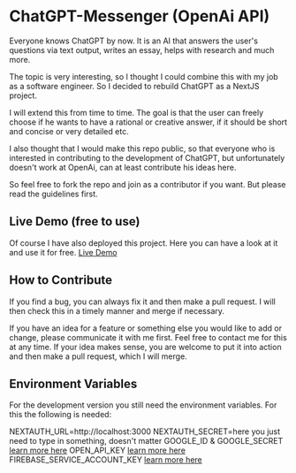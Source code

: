 # ChatGPT-Messenger (OpenAi API) 
Everyone knows ChatGPT by now. It is an AI that answers the user's questions via text output, writes an essay, helps with research and much more.

The topic is very interesting, so I thought I could combine this with my job as a software engineer. So I decided to rebuild ChatGPT as a NextJS project.

I will extend this from time to time. The goal is that the user can freely choose if he wants to have a rational or creative answer, if it should be short and concise or very detailed etc.

I also thought that I would make this repo public, so that everyone who is interested in contributing to the development of ChatGPT, but unfortunately doesn't work at OpenAi, can at least contribute his ideas here.

So feel free to fork the repo and join as a contributor if you want. But please read the guidelines first.

## Live Demo (free to use)
Of course I have also deployed this project. Here you can have a look at it and use it for free.
[Live Demo](https://chatgpt-messenger.app)

## How to Contribute
If you find a bug, you can always fix it and then make a pull request. I will then check this in a timely manner and merge if necessary.

If you have an idea for a feature or something else you would like to add or change, please communicate it with me first. Feel free to contact me for this at any time. If your idea makes sense, you are welcome to put it into action and then make a pull request, which I will merge.

## Environment Variables
For the development version you still need the environment variables. For this the following is needed:

NEXTAUTH_URL=http://localhost:3000
NEXTAUTH_SECRET=here you just need to type in something, doesn't matter
GOOGLE_ID & GOOGLE_SECRET [learn more here](https://console.cloud.google.com)
OPEN_API_KEY [learn more here](https://platform.openai.com/signup)
FIREBASE_SERVICE_ACCOUNT_KEY [learn more here](https://firebase.google.com/docs/admin/setup?authuser=0#initialize_the_sdk_in_non-google_environments)
